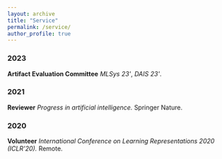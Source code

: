 ```yaml
---
layout: archive
title: "Service"
permalink: /service/
author_profile: true
---
```


### 2023

**Artifact Evaluation Committee** *MLSys 23'*, *DAIS 23'*.

### 2021
**Reviewer** *Progress in artificial intelligence.* Springer Nature.

### 2020
**Volunteer** *International Conference on Learning Representations 2020 (ICLR'20).* Remote.
    